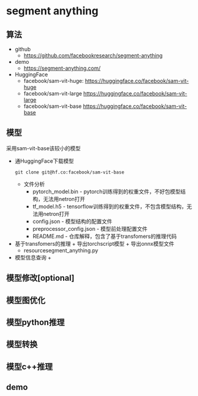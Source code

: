 # segment anything 

## 算法
+ github
  + https://github.com/facebookresearch/segment-anything
+ demo
  + https://segment-anything.com/
+ HuggingFace
  + facebook/sam-vit-huge: https://huggingface.co/facebook/sam-vit-huge
  + facebook/sam-vit-large https://huggingface.co/facebook/sam-vit-large
  + facebook/sam-vit-base https://huggingface.co/facebook/sam-vit-base

## 模型
采用sam-vit-base该较小的模型
+ 通HuggingFace下载模型
  ```
  git clone git@hf.co:facebook/sam-vit-base
  ```
  + 文件分析
    + pytorch_model.bin - pytorch训练得到的权重文件，不好包模型结构，无法用netron打开
    + tf_model.h5 - tensorflow训练得到的权重文件，不包含模型结构，无法用netron打开
    + config.json - 模型结构的配置文件
    + preprocessor_config.json - 模型前处理配置文件
    + README.md - 仓库解释，包含了基于transfomers的推理代码
+ 基于transfomers的推理 + 导出torchscript模型 + 导出onnx模型文件
  + resourcesegment_anything.py
+ 模型信息查询
  + 
## 模型修改[optional]

## 模型图优化

## 模型python推理

## 模型转换

## 模型c++推理

## demo